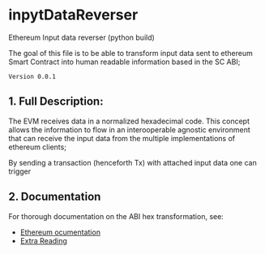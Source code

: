 # inpytDataReverser
Ethereum Input data reverser (python build)

The goal of this file is to be able to transform input data sent to ethereum Smart Contract into human readable information based in the SC ABI;

`Version 0.0.1`

## 1. Full Description:

The EVM receives data in a normalized hexadecimal code. This concept allows the information to flow in an interooperable agnostic environment that can receive the input data from the multiple implementations of ethereum clients;

By sending a transaction (henceforth Tx) with attached input data one can trigger 




## 2. Documentation

For thorough documentation on the ABI hex transformation, see:
- [Ethereum ocumentation](https://github.com/ethereum/wiki/wiki/Ethereum-Contract-ABI)
- [Extra Reading](https://medium.com/@hayeah/how-to-decipher-a-smart-contract-method-call-8ee980311603)
